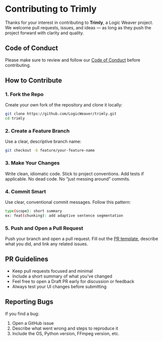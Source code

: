 # Contributing to Trimly

Thanks for your interest in contributing to **Trimly**, a Logic Weaver project. We welcome pull requests, issues, and ideas — as long as they push the project forward with clarity and quality.

## Code of Conduct

Please make sure to review and follow our [Code of Conduct](CODE_OF_CONDUCT.md) before contributing.

## How to Contribute

### 1. Fork the Repo

Create your own fork of the repository and clone it locally:

```bash
git clone https://github.com/LogicWeaver/trimly.git
cd trimly
```

### 2. Create a Feature Branch

Use a clear, descriptive branch name:

```bash
git checkout -b feature/your-feature-name
```

### 3. Make Your Changes

Write clean, idiomatic code. Stick to project conventions. Add tests if applicable. No dead code. No “just messing around” commits.

### 4. Commit Smart

Use clear, conventional commit messages. Follow this pattern:

```bash
type(scope): short summary
ex: feat(chunking): add adaptive sentence segmentation
```

### 5. Push and Open a Pull Request

Push your branch and open a pull request. Fill out the [PR template](https://github.com/LogicWeaver/trimly/blob/main/.github/pull_request_template.md), describe what you did, and link any related issues.

## PR Guidelines

- Keep pull requests focused and minimal
- Include a short summary of what you’ve changed
- Feel free to open a Draft PR early for discussion or feedback
- Always test your UI changes before submitting

## Reporting Bugs

If you find a bug:

1. Open a GitHub issue
2. Describe what went wrong and steps to reproduce it
3. Include the OS, Python version, FFmpeg version, etc.
